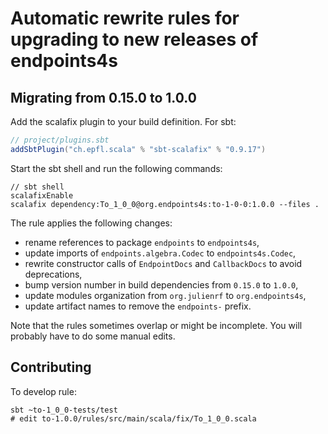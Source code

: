 # Automatic rewrite rules for upgrading to new releases of endpoints4s 

## Migrating from 0.15.0 to 1.0.0

Add the scalafix plugin to your build definition. For sbt:

~~~ scala
// project/plugins.sbt
addSbtPlugin("ch.epfl.scala" % "sbt-scalafix" % "0.9.17")
~~~

Start the sbt shell and run the following commands:

~~~
// sbt shell
scalafixEnable
scalafix dependency:To_1_0_0@org.endpoints4s:to-1-0-0:1.0.0 --files .
~~~

The rule applies the following changes:

- rename references to package `endpoints` to `endpoints4s`,
- update imports of `endpoints.algebra.Codec` to `endpoints4s.Codec`,
- rewrite constructor calls of `EndpointDocs` and `CallbackDocs` to
  avoid deprecations,
- bump version number in build dependencies from `0.15.0` to `1.0.0`,
- update modules organization from `org.julienrf` to `org.endpoints4s`,
- update artifact names to remove the `endpoints-` prefix.

Note that the rules sometimes overlap or might be incomplete. You will
probably have to do some manual edits.

## Contributing

To develop rule:

```
sbt ~to-1_0_0-tests/test
# edit to-1.0.0/rules/src/main/scala/fix/To_1_0_0.scala
```
